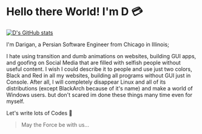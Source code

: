 # Hello there World! I'm __D__ :credit_card:

[![D's GitHub stats](https://github-readme-stats.vercel.app/api?username=Kardarigan&show_icons=true&bg_color=121212&title_color=F5F5F5&text_color=F05454&icon_color=F5F5F5&count_private=true)](https://github.com/anuraghazra/github-readme-stats)

I'm Darigan, a Persian Software Engineer from Chicago in Illinois;

I hate using transition and dumb animations on websites, building GUI apps, and goofing on Social Media that are filled with selfish people without useful content. I wish I could describe it to people and use just two colors, Black and Red in all my websites, building all programs without GUI just in Console. After all, I will completely disappear Linux and all of its distributions (except BlackArch because of it's name) and make a world of Windows users. but don't scared im done these things many time even for myself.

Let's write lots of Codes 🗽


>May the Force be with us...
